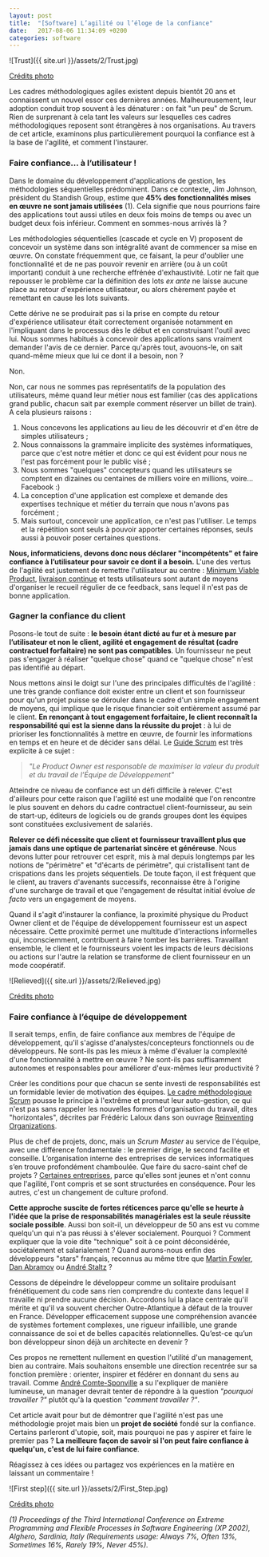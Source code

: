 ```yaml
---
layout: post
title:  "[Software] L’agilité ou l’éloge de la confiance"
date:   2017-08-06 11:34:09 +0200
categories: software
---
```


![Trust]({{ site.url }}/assets/2/Trust.jpg)

[Crédits photo](https://pxhere.com/fr/photo/1402678)

Les cadres méthodologiques agiles existent depuis bientôt 20 ans et connaissent un nouvel essor ces dernières années. Malheureusement, leur adoption conduit trop souvent à les dénaturer : on fait "un peu" de Scrum. Rien de surprenant à cela tant les valeurs sur lesquelles ces cadres méthodologiques reposent sont étrangères à nos organisations. Au travers de cet article, examinons plus particulièrement pourquoi la confiance est à la base de l'agilité, et comment l'instaurer.


### Faire confiance… à l’utilisateur !

Dans le domaine du développement d'applications de gestion, les méthodologies séquentielles prédominent. Dans ce contexte, Jim Johnson, président du Standish Group, estime que __45% des fonctionnalités mises en œuvre ne sont jamais utilisées__ (1). Cela signifie que nous pourrions faire des applications tout aussi utiles en deux fois moins de temps ou avec un budget deux fois inférieur. Comment en sommes-nous arrivés là ?

Les méthodologies séquentielles (cascade et cycle en V) proposent de concevoir un système dans son intégralité avant de commencer sa mise en œuvre. On constate fréquemment que, ce faisant, la peur d'oublier une fonctionnalité et de ne pas pouvoir revenir en arrière (ou à un coût important) conduit à une recherche effrénée d'exhaustivité. Lotir ne fait que repousser le problème car la définition des lots _ex ante_ ne laisse aucune place au retour d'expérience utilisateur, ou alors chèrement payée et remettant en cause les lots suivants.

Cette dérive ne se produirait pas si la prise en compte du retour d'expérience utilisateur était correctement organisée notamment en l'impliquant dans le processus dès le début et en construisant l'outil avec lui. Nous sommes habitués à concevoir des applications sans vraiment demander l'avis de ce dernier. Parce qu'après tout, avouons-le, on sait quand-même mieux que lui ce dont il a besoin, non ?

Non.

Non, car nous ne sommes pas représentatifs de la population des utilisateurs, même quand leur métier nous est familier (cas des applications grand public, chacun sait par exemple comment réserver un billet de train). A cela plusieurs raisons :
1. Nous concevons les applications au lieu de les découvrir et d'en être de simples utilisateurs ;
2. Nous connaissons la grammaire implicite des systèmes informatiques, parce que c'est notre métier et donc ce qui est évident pour nous ne l'est pas forcément pour le public visé ;
3. Nous sommes "quelques" concepteurs quand les utilisateurs se comptent en dizaines ou centaines de milliers voire en millions, voire... Facebook :)
5. La conception d'une application est complexe et demande des expertises technique et métier du terrain que nous n'avons pas forcément ;
4. Mais surtout, concevoir une application, ce n'est pas l'utiliser. Le temps et la répétition sont seuls à pouvoir apporter certaines réponses, seuls aussi à pouvoir poser certaines questions.

__Nous, informaticiens, devons donc nous déclarer "incompétents" et faire confiance à l’utilisateur pour savoir ce dont il a besoin.__ L'une des vertus de l'agilité est justement de remettre l'utilisateur au centre : [Minimum Viable Product](https://en.wikipedia.org/wiki/Minimum_viable_product), [livraison continue](https://en.wikipedia.org/wiki/Continuous_delivery) et tests utilisateurs sont autant de moyens d'organiser le recueil régulier de ce feedback, sans lequel il n'est pas de bonne application.


### Gagner la confiance du client
Posons-le tout de suite : __le besoin étant dicté au fur et à mesure par l’utilisateur et non le client, agilité et engagement de résultat (cadre contractuel forfaitaire) ne sont pas compatibles__. Un fournisseur ne peut pas s'engager à réaliser "quelque chose" quand ce "quelque chose" n'est pas identifié au départ.

Nous mettons ainsi le doigt sur l'une des principales difficultés de l'agilité : une très grande confiance doit exister entre un client et son fournisseur pour qu'un projet puisse se dérouler dans le cadre d'un simple engagement de moyens, qui implique que le risque financier soit entièrement assumé par le client. __En renonçant à tout engagement forfaitaire, le client reconnaît la responsabilité qui est la sienne dans la réussite du projet__ : à lui de prioriser les fonctionnalités à mettre en œuvre, de fournir les informations en temps et en heure et de décider sans délai. Le [Guide Scrum](https://www.scrumguides.org/docs/scrumguide/v1/Scrum-Guide-FR.pdf) est très explicite à ce sujet :

> _"Le Product Owner est responsable de maximiser la valeur du produit et du travail de l’Équipe de Développement"_

Atteindre ce niveau de confiance est un défi difficile à relever. C'est d'ailleurs pour cette raison que l'agilité est une modalité que l'on rencontre le plus souvent en dehors du cadre contractuel client-fournisseur, au sein de start-up, éditeurs de logiciels ou de grands groupes dont les équipes sont constituées exclusivement de salariés.

__Relever ce défi nécessite que client et fournisseur travaillent plus que jamais dans une optique de partenariat sincère et généreuse__. Nous devons lutter pour retrouver cet esprit, mis à mal depuis longtemps par les notions de "périmètre" et "d'écarts de périmètre", qui cristallisent tant de crispations dans les projets séquentiels. De toute façon, il est fréquent que le client, au travers d'avenants successifs, reconnaisse être à l'origine d'une surcharge de travail et que l'engagement de résultat initial évolue _de facto_ vers un engagement de moyens.

Quand il s'agit d'instaurer la confiance, la proximité physique du Product Owner client et de l'équipe de développement fournisseur est un aspect nécessaire. Cette proximité permet une multitude d'interactions informelles qui, inconsciemment, contribuent à faire tomber les barrières. Travaillant ensemble, le client et le fournisseurs voient les impacts de leurs décisions ou actions sur l'autre la relation se transforme de client fournisseur en un mode coopératif.

![Relieved]({{ site.url }}/assets/2/Relieved.jpg)

[Crédits photo](https://pxhere.com/fr/photo/1341198)


### Faire confiance à l’équipe de développement
Il serait temps, enfin, de faire confiance aux membres de l'équipe de développement, qu'il s'agisse d'analystes/concepteurs fonctionnels ou de développeurs. Ne sont-ils pas les mieux à même d'évaluer la complexité d'une fonctionnalité à mettre en œuvre ? Ne sont-ils pas suffisamment autonomes et responsables pour améliorer d'eux-mêmes leur productivité ?

Créer les conditions pour que chacun se sente investi de responsabilités est un formidable levier de motivation des équipes. [Le cadre méthodologique Scrum](https://www.scrumguides.org/docs/scrumguide/v1/Scrum-Guide-FR.pdf) pousse le principe à l'extrême et promeut leur auto-gestion, ce qui n'est pas sans rappeler les nouvelles formes d'organisation du travail, dites "horizontales", décrites par Frédéric Laloux dans son ouvrage [Reinventing Organizations](https://www.amazon.fr/dp/2354561059).

Plus de chef de projets, donc, mais un _Scrum Master_ au service de l'équipe, avec une différence fondamentale : le premier dirige, le second facilite et conseille. L’organisation interne des entreprises de services informatiques s’en trouve profondément chamboulée. Que faire du sacro-saint chef de projets ? [Certaines entreprises](http://www.theodo.fr/), parce qu'elles sont jeunes et n'ont connu que l'agilité, l'ont compris et se sont structurées en conséquence. Pour les autres, c'est un changement de culture profond.

__Cette approche suscite de fortes réticences parce qu'elle se heurte à l'idée que la prise de responsabilités managériales est la seule réussite sociale possible__. Aussi bon soit-il, un développeur de 50 ans est vu comme quelqu'un qui n'a pas réussi à s'élever socialement. Pourquoi ? Comment expliquer que la voie dite "technique" soit à ce point déconsidérée, sociétalement et salarialement ? Quand aurons-nous enfin des développeurs "stars" français, reconnus au même titre que [Martin Fowler](https://twitter.com/martinfowler), [Dan Abramov](https://twitter.com/dan_abramov) ou [André Staltz](https://twitter.com/andrestaltz) ?

Cessons de dépeindre le développeur comme un solitaire produisant frénétiquement du code sans rien comprendre du contexte dans lequel il travaille ni prendre aucune décision. Accordons lui la place centrale qu'il mérite et qu'il va souvent chercher Outre-Atlantique à défaut de la trouver en France. Développer efficacement suppose une compréhension avancée de systèmes fortement complexes, une rigueur infaillible,  une grande connaissance de soi et de belles capacités relationnelles. Qu’est-ce qu’un bon développeur sinon déjà un architecte en devenir ?

Ces propos ne remettent nullement en question l'utilité d'un management, bien au contraire. Mais souhaitons ensemble une direction recentrée sur sa fonction première : orienter, inspirer et fédérer en donnant du sens au travail. Comme [André Comte-Sponville](https://www.youtube.com/watch?v=TBuRaS1L6aI) a su l'expliquer de manière lumineuse, un manager devrait tenter de répondre à la question _"pourquoi travailler ?"_ plutôt qu'à la question _"comment travailler ?"_.


Cet article avait pour but de démontrer que l'agilité n'est pas une méthodologie projet mais bien un __projet de société__ fondé sur la confiance. Certains parleront d'utopie, soit, mais pourquoi ne pas y aspirer et faire le premier pas ? __La meilleure façon de savoir si l'on peut faire confiance à quelqu'un, c'est de lui faire confiance__.

Réagissez à ces idées ou partagez vos expériences en la matière en laissant un commentaire !

![First step]({{ site.url }}/assets/2/First_Step.jpg)

[Crédits photo](https://pxhere.com/fr/photo/749593)

_(1) Proceedings of the Third International Conference on Extreme Programming and Flexible Processes in Software Engineering (XP 2002), Alghero, Sardinia, Italy (Requirements usage: Always 7%, Often 13%, Sometimes 16%, Rarely 19%, Never 45%)._

